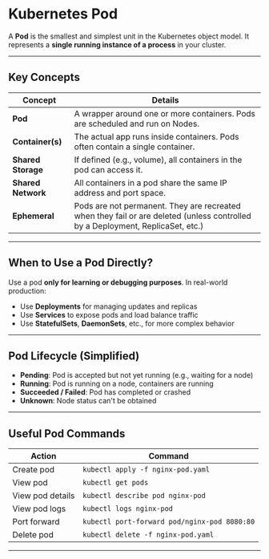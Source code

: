 # Kubernetes Pod

A **Pod** is the smallest and simplest unit in the Kubernetes object model. It represents a **single running instance of a process** in your cluster.

---

## Key Concepts

| Concept         | Details                                                                 |
|-----------------|-------------------------------------------------------------------------|
| **Pod**         | A wrapper around one or more containers. Pods are scheduled and run on Nodes. |
| **Container(s)**| The actual app runs inside containers. Pods often contain a single container. |
| **Shared Storage** | If defined (e.g., volume), all containers in the pod can access it.     |
| **Shared Network** | All containers in a pod share the same IP address and port space.      |
| **Ephemeral**   | Pods are not permanent. They are recreated when they fail or are deleted (unless controlled by a Deployment, ReplicaSet, etc.) |

---

##  When to Use a Pod Directly?

Use a pod **only for learning or debugging purposes**. In real-world production:

- Use **Deployments** for managing updates and replicas
- Use **Services** to expose pods and load balance traffic
- Use **StatefulSets**, **DaemonSets**, etc., for more complex behavior

---

## Pod Lifecycle (Simplified)

- **Pending**: Pod is accepted but not yet running (e.g., waiting for a node)
- **Running**: Pod is running on a node, containers are running
- **Succeeded / Failed**: Pod has completed or crashed
- **Unknown**: Node status can't be obtained

---

##  Useful Pod Commands

| Action             | Command                                         |
|--------------------|-------------------------------------------------|
| Create pod         | `kubectl apply -f nginx-pod.yaml`              |
| View pod           | `kubectl get pods`                             |
| View pod details   | `kubectl describe pod nginx-pod`               |
| View pod logs      | `kubectl logs nginx-pod`                       |
| Port forward       | `kubectl port-forward pod/nginx-pod 8080:80`   |
| Delete pod         | `kubectl delete -f nginx-pod.yaml`             |

---
